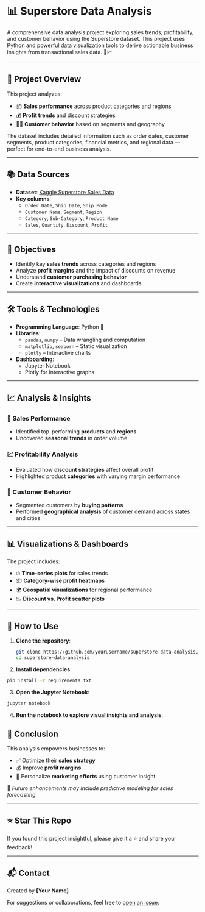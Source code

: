 # 📊 Superstore Data Analysis

A comprehensive data analysis project exploring sales trends, profitability, and customer behavior using the Superstore dataset. This project uses Python and powerful data visualization tools to derive actionable business insights from transactional sales data. 🛒📈

---

## 📁 Project Overview

This project analyzes:

- 📦 **Sales performance** across product categories and regions
- 💰 **Profit trends** and discount strategies
- 🧍‍♂️ **Customer behavior** based on segments and geography

The dataset includes detailed information such as order dates, customer segments, product categories, financial metrics, and regional data — perfect for end-to-end business analysis.

---

## 📚 Data Sources

- **Dataset**: [Kaggle Superstore Sales Data](https://www.kaggle.com/)
- **Key columns**:
  - `Order Date`, `Ship Date`, `Ship Mode`
  - `Customer Name`, `Segment`, `Region`
  - `Category`, `Sub-Category`, `Product Name`
  - `Sales`, `Quantity`, `Discount`, `Profit`

---

## 🎯 Objectives

- Identify key **sales trends** across categories and regions
- Analyze **profit margins** and the impact of discounts on revenue
- Understand **customer purchasing behavior**
- Create **interactive visualizations** and dashboards

---

## 🛠 Tools & Technologies

- **Programming Language**: Python 🐍
- **Libraries**:
  - `pandas`, `numpy` – Data wrangling and computation
  - `matplotlib`, `seaborn` – Static visualization
  - `plotly` – Interactive charts
- **Dashboarding**:
  - Jupyter Notebook
  - Plotly for interactive graphs

---

## 📈 Analysis & Insights

### 💼 Sales Performance
- Identified top-performing **products** and **regions**
- Uncovered **seasonal trends** in order volume

### 💹 Profitability Analysis
- Evaluated how **discount strategies** affect overall profit
- Highlighted product **categories** with varying margin performance

### 👥 Customer Behavior
- Segmented customers by **buying patterns**
- Performed **geographical analysis** of customer demand across states and cities

---

## 📊 Visualizations & Dashboards

The project includes:

- ⏱ **Time-series plots** for sales trends
- 📦 **Category-wise profit heatmaps**
- 🌍 **Geospatial visualizations** for regional performance
- 📉 **Discount vs. Profit scatter plots**

---

## 🧪 How to Use

1. **Clone the repository**:

   ```bash
   git clone https://github.com/yourusername/superstore-data-analysis.git
   cd superstore-data-analysis
   ```
2. **Install dependencies**:

```bash
pip install -r requirements.txt
```

3. **Open the Jupyter Notebook**:

```bash
jupyter notebook
```
4. **Run the notebook to explore visual insights and analysis**.

## 🧠 Conclusion

This analysis empowers businesses to:

- ✅ Optimize their **sales strategy**
- 💰 Improve **profit margins**
- 🎯 Personalize **marketing efforts** using customer insight

🔮 *Future enhancements may include predictive modeling for sales forecasting.*

---

## ⭐️ Star This Repo

If you found this project insightful, please give it a ⭐ and share your feedback!

---

## 📬 Contact

Created by **[Your Name]**

For suggestions or collaborations, feel free to [open an issue](https://github.com/yourusername/superstore-data-analysis/issues).
